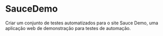 # SauceDemo
Criar um conjunto de testes automatizados para o site Sauce Demo, uma aplicação web de demonstração para testes de automação.
